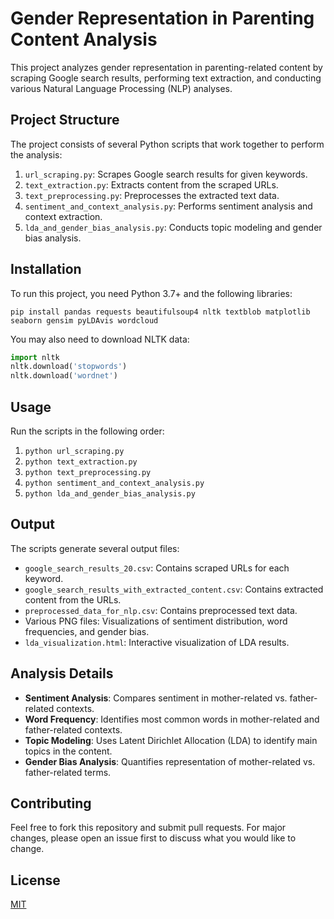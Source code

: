 # Gender Representation in Parenting Content Analysis

This project analyzes gender representation in parenting-related content by scraping Google search results, performing text extraction, and conducting various Natural Language Processing (NLP) analyses.

## Project Structure

The project consists of several Python scripts that work together to perform the analysis:

1. `url_scraping.py`: Scrapes Google search results for given keywords.
2. `text_extraction.py`: Extracts content from the scraped URLs.
3. `text_preprocessing.py`: Preprocesses the extracted text data.
4. `sentiment_and_context_analysis.py`: Performs sentiment analysis and context extraction.
5. `lda_and_gender_bias_analysis.py`: Conducts topic modeling and gender bias analysis.

## Installation

To run this project, you need Python 3.7+ and the following libraries:

```
pip install pandas requests beautifulsoup4 nltk textblob matplotlib seaborn gensim pyLDAvis wordcloud
```

You may also need to download NLTK data:

```python
import nltk
nltk.download('stopwords')
nltk.download('wordnet')
```

## Usage

Run the scripts in the following order:

1. `python url_scraping.py`
2. `python text_extraction.py`
3. `python text_preprocessing.py`
4. `python sentiment_and_context_analysis.py`
5. `python lda_and_gender_bias_analysis.py`

## Output

The scripts generate several output files:

- `google_search_results_20.csv`: Contains scraped URLs for each keyword.
- `google_search_results_with_extracted_content.csv`: Contains extracted content from the URLs.
- `preprocessed_data_for_nlp.csv`: Contains preprocessed text data.
- Various PNG files: Visualizations of sentiment distribution, word frequencies, and gender bias.
- `lda_visualization.html`: Interactive visualization of LDA results.

## Analysis Details

- **Sentiment Analysis**: Compares sentiment in mother-related vs. father-related contexts.
- **Word Frequency**: Identifies most common words in mother-related and father-related contexts.
- **Topic Modeling**: Uses Latent Dirichlet Allocation (LDA) to identify main topics in the content.
- **Gender Bias Analysis**: Quantifies representation of mother-related vs. father-related terms.

## Contributing

Feel free to fork this repository and submit pull requests. For major changes, please open an issue first to discuss what you would like to change.

## License

[MIT](https://choosealicense.com/licenses/mit/)
